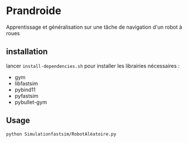 # Prandroide
Apprentissage et généralisation sur une tâche de navigation d'un robot à roues 

## installation
lancer `install-dependencies.sh` pour installer les librairies nécessaires :
- gym
- libfastsim
- pybind11
- pyfastsim
- pybullet-gym

## Usage

`python Simulationfastsim/RobotAléatoire.py`
